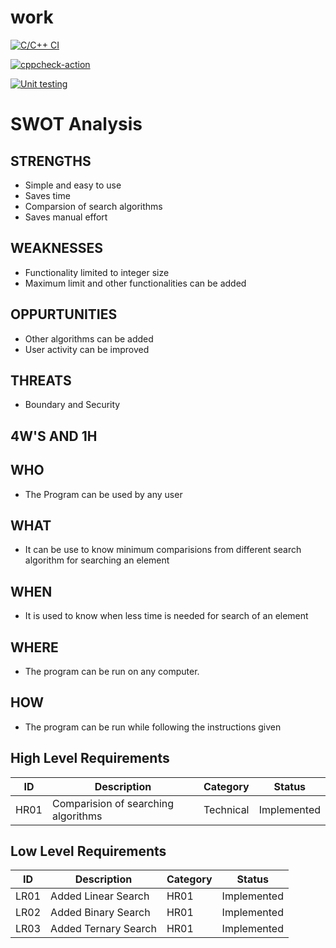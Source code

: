 # work


[![C/C++ CI](https://github.com/VijayReddy1287/work/actions/workflows/c-cpp.yml/badge.svg)](https://github.com/VijayReddy1287/work/actions/workflows/c-cpp.yml)

[![cppcheck-action](https://github.com/VijayReddy1287/work/actions/workflows/cppcheck.yml/badge.svg)](https://github.com/VijayReddy1287/work/actions/workflows/cppcheck.yml)

[![Unit testing](https://github.com/VijayReddy1287/work/actions/workflows/unit-test.yml/badge.svg)](https://github.com/VijayReddy1287/work/actions/workflows/unit-test.yml)






# SWOT Analysis
## STRENGTHS
* Simple and easy to use
* Saves time
* Comparsion of search algorithms
* Saves manual effort
## WEAKNESSES
* Functionality limited to integer size
* Maximum limit and other functionalities can be added
## OPPURTUNITIES
* Other algorithms can be added
* User activity can be improved
## THREATS
* Boundary and Security


## 4W'S AND 1H
## WHO
* The Program can be used by any user 
## WHAT
* It can be use to know minimum comparisions from different search algorithm for searching an element
## WHEN
* It is used to know when less time is needed for search of an element
## WHERE
* The program can be run on any computer.
## HOW
* The program can be run while following the instructions given

## High Level Requirements
ID | Description | Category | Status
------------ | ------------- | ------------ | -------------
HR01 | Comparision of searching algorithms | Technical | Implemented


## Low Level Requirements
ID | Description | Category | Status
------------ | ------------- | ------------ | -------------
LR01 | Added Linear Search | HR01 | Implemented
LR02 | Added Binary Search | HR01 | Implemented
LR03 | Added Ternary Search | HR01 | Implemented
